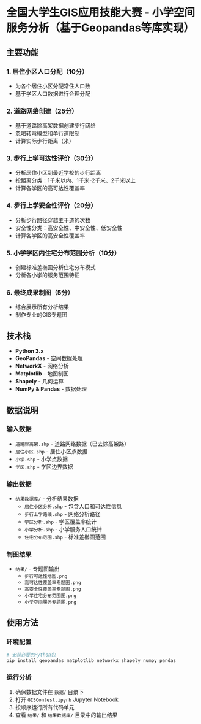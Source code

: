 # 全国大学生GIS应用技能大赛 - 小学空间服务分析（基于Geopandas等库实现）

## 主要功能

### 1. 居住小区人口分配（10分）
- 为各个居住小区分配常住人口数
- 基于学区人口数据进行合理分配

### 2. 道路网络创建（25分）
- 基于道路除高架数据创建步行网络
- 忽略转弯模型和单行道限制
- 计算实际步行距离（米）

### 3. 步行上学可达性评价（30分）
- 分析居住小区到最近学校的步行距离
- 按距离分类：1千米以内、1千米-2千米、2千米以上
- 计算各学区的高可达性覆盖率

### 4. 步行上学安全性评价（20分）
- 分析步行路径穿越主干道的次数
- 安全性分类：高安全性、中安全性、低安全性
- 计算各学区的高安全性覆盖率

### 5. 小学学区内住宅分布范围分析（10分）
- 创建标准差椭圆分析住宅分布模式
- 分析各小学的服务范围特征

### 6. 最终成果制图（5分）
- 综合展示所有分析结果
- 制作专业的GIS专题图

## 技术栈

- **Python 3.x**
- **GeoPandas** - 空间数据处理
- **NetworkX** - 网络分析
- **Matplotlib** - 地图制图
- **Shapely** - 几何运算
- **NumPy & Pandas** - 数据处理

## 数据说明

### 输入数据
- `道路除高架.shp` - 道路网络数据（已去除高架路）
- `居住小区.shp` - 居住小区点数据
- `小学.shp` - 小学点数据
- `学区.shp` - 学区边界数据

### 输出数据
- `结果数据库/` - 分析结果数据
  - `居住小区分析.shp` - 包含人口和可达性信息
  - `步行上学路线.shp` - 网络分析路径
  - `学区分析.shp` - 学区覆盖率统计
  - `小学分析.shp` - 小学服务人口统计
  - `住宅分布范围.shp` - 标准差椭圆范围

### 制图结果
- `结果/` - 专题图输出
  - `步行可达性地图.png`
  - `高可达性覆盖率专题图.png`
  - `高安全性覆盖率专题图.png`
  - `小学住宅分布范围图.png`
  - `小学空间服务专题图.png`

## 使用方法

### 环境配置

```bash
# 安装必要的Python包
pip install geopandas matplotlib networkx shapely numpy pandas
```

### 运行分析

1. 确保数据文件在 `数据/` 目录下
2. 打开 `GISContest.ipynb` Jupyter Notebook
3. 按顺序运行所有代码单元
4. 查看 `结果/` 和 `结果数据库/` 目录中的输出结果
